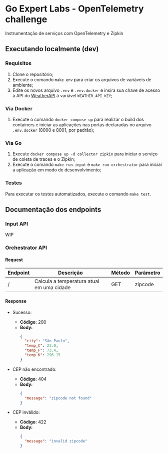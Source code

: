<!-- markdownlint-disable MD007 MD031 MD034 -->
# Go Expert Labs - OpenTelemetry challenge

Instrumentação de serviços com OpenTelemetry e Zipkin

## Executando localmente (dev)

### Requisitos

1. Clone o repositório;
2. Execute o comando `make env` para criar os arquivos de variáveis de ambiente;
3. Edite os novos arquivo `.env` e `.env.docker` e insira sua chave de acesso à API do [WeatherAPI](https://www.weatherapi.com/) à variável `WEATHER_API_KEY`;

### Via Docker

1. Execute o comando `docker compose up` para realizar o build dos containers e iniciar as aplicações nas portas declaradas no arquivo `.env.docker` (8000 e 8001, por padrão);

### Via Go

1. Execute `docker compose up -d collector zipkin` para iniciar o serviço de coleta de traces e o Zipkin;
2. Execute o comando `make run-input` e `make run-orchestrator` para iniciar a aplicação em modo de desenvolvimento;

### Testes

Para executar os testes automatizados, execute o comando `make test`.

## Documentação dos endpoints

### Input API

WIP

### Orchestrator API

#### Request

| Endpoint | Descrição                                 | Método |  Parâmetro |
|----------|-------------------------------------------|--------|------------|
| /        | Calcula a temperatura atual em uma cidade | GET    | zipcode    |

#### Response

- Sucesso:
  - **Código:** 200
  - **Body:**
    ```json
    {
      "city": "São Paulo",
      "temp_C": 23.0,
      "temp_F": 73.4,
      "temp_K": 296.15
    }
    ```

- CEP não encontrado:
    - **Código:** 404
    - **Body:**
      ```json
      {
        "message": "zipcode not found"
      }
      ```

- CEP inválido:
    - **Código:** 422
    - **Body:**
      ```json
      {
        "message": "invalid zipcode"
      }
      ```
